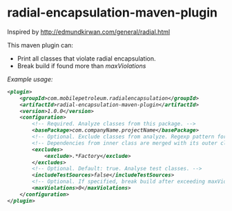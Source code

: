 # radial-encapsulation-maven-plugin

Inspired by http://edmundkirwan.com/general/radial.html

This maven plugin can:
<ul>
  <li>Print all classes that violate radial encapsulation.</li>
  <li>Break build if found more than <i>maxViolations<i></li>
</ul>

Example usage:

```xml
<plugin>
    <groupId>com.mobilepetroleum.radialencapsulation</groupId>
    <artifactId>radial-encapsulation-maven-plugin</artifactId>
    <version>1.0.0</version>
    <configuration>
        <!-- Required. Analyze classes from this package. -->
        <basePackage>com.companyName.projectName</basePackage>
        <!-- Optional. Exclude classes from analyze. Regexp pattern for fully qualified class name. -->
        <!-- Dependencies from inner class are merged with its outer class dependencies. --> 
        <excludes>
            <exclude>.*Factory</exclude>
        </excludes>
        <!-- Optional. Default: true. Analyse test classes. -->
        <includeTestSources>false</includeTestSources>
        <!-- Optional. If specified, break build after exceeding maxViolations. -->
        <maxViolations>0</maxViolations>
    </configuration>
</plugin>
```

